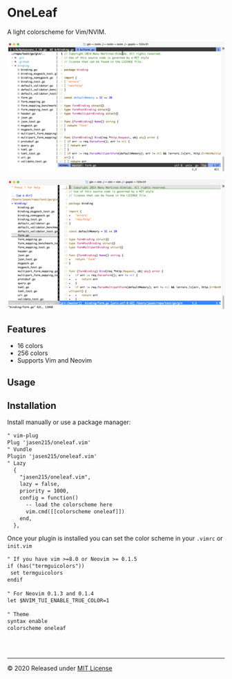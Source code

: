 # OneLeaf

A light colorscheme for Vim/NVIM.

![OneLeaf NVIM](https://raw.githubusercontent.com/jasen215/oneleaf.vim/master/oneleaf.nvim.png)

![OneLeaf VIM](https://raw.githubusercontent.com/jasen215/oneleaf.vim/master/oneleaf.vim.png)

## Features

- 16 colors
- 256 colors
- Supports Vim and Neovim

## Usage

## Installation

Install manually or use a package manager:

```viml
" vim-plug
Plug 'jasen215/oneleaf.vim'
" Vundle
Plugin 'jasen215/oneleaf.vim'
" Lazy
  {
    "jasen215/oneleaf.vim",
    lazy = false,
    priority = 1000,
    config = function()
      -- load the colorscheme here
      vim.cmd([[colorscheme oneleaf]])
    end,
  },
```

Once your plugin is installed you can set the color scheme in your `.vimrc` or `init.vim`

```viml
" If you have vim >=8.0 or Neovim >= 0.1.5
if (has("termguicolors"))
 set termguicolors
endif

" For Neovim 0.1.3 and 0.1.4
let $NVIM_TUI_ENABLE_TRUE_COLOR=1

" Theme
syntax enable
colorscheme oneleaf
```


<br><br>

---

© 2020 Released under [MIT License](https://raw.github.com/jacoborus/nanobar/master/LICENSE)
